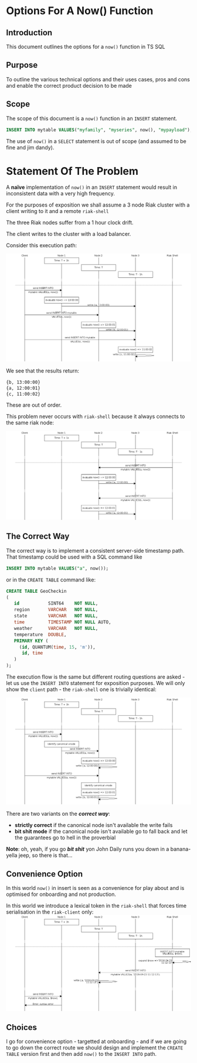 # Options For A Now() Function

## Introduction

This document outlines the options for a `now()` function in TS SQL

## Purpose

To outline the various technical options and their uses cases, pros and cons and enable the correct product decision to be made

## Scope

The scope of this document is a `now()` function in an `INSERT` statement.

```sql
INSERT INTO mytable VALUES("myfamily", "myseries", now(), "mypayload");
```

The use of `now()` in a `SELECT` statement is out of scope (and assumed to be fine and jim dandy).

# Statement Of The Problem

A **naïve** implementation of `now()` in an `INSERT` statement would result in inconsistent data with a very high frequency.

For the purposes of exposition we shall assume a 3 node Riak cluster with a client writing to it and a remote `riak-shell`

The three Riak nodes suffer from a 1 hour clock drift.

The client writes to the cluster with a load balancer.

Consider this execution path:

![Problem Scenario](./problem_scenario.png)

We see that the results return:
```
{b, 13:00:00}
{a, 12:00:01}
{c, 11:00:02}
```

These are out of order.

This problem never occurs with `riak-shell` because it always connects to the same riak node:

![Problem Scenario](./riak_shell_basic.png)

## The Correct Way

The correct way is to implement a consistent server-side timestamp path. That timestamp could be used with a SQL command like

```sql
INSERT INTO mytable VALUES("a", now());
```

or in the `CREATE TABLE` command like:

```sql
CREATE TABLE GeoCheckin
(
   id           SINT64    NOT NULL,
   region       VARCHAR   NOT NULL,
   state        VARCHAR   NOT NULL,
   time         TIMESTAMP NOT NULL AUTO,
   weather      VARCHAR   NOT NULL,
   temperature  DOUBLE,
   PRIMARY KEY (
     (id, QUANTUM(time, 15, 'm')),
      id, time
   )
);
```

The execution flow is the same but different routing questions are asked - let us use the `INSERT INTO` statement for exposition purposes. We will only show the `client` path - the `riak-shell` one is trivially identical:

![Correct Way](./correct_way.png)

There are two variants on the ***correct way***:

* **strictly correct** if the canonical node isn't available the write fails
* **bit shit mode** if the canonical node isn't available go to fall back and let the guarantees go to hell in the proverbial

**Note**: oh, yeah, if you go ***bit shit*** yon John Daily runs you down in a banana-yella jeep, so there is that...

## Convenience Option

In this world `now()` in insert is seen as a convenience for play about and is optimised for onboarding and not production.

In this world we introduce a lexical token in the `riak-shell` that forces time serialisation in the `riak-client` only:
![Convenience Option](./convenience_option.png)

## Choices

I go for convenience option - targetted at onboarding - and if we are going to go down the correct route we should design and implement the `CREATE TABLE` version first and then add `now()` to the `INSERT INTO` path.
